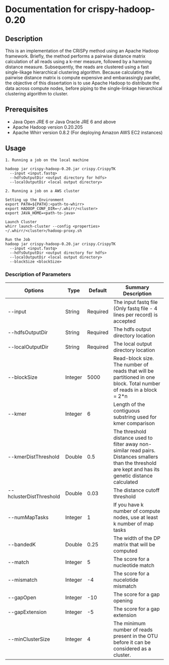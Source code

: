 # Documentation for crispy-hadoop-0.20

## Description
This is an implementation of the CRiSPy method using an Apache Hadoop framework.
Briefly, the method performs a pairwise distance matrix calculation of all reads using a k-mer measure, followed by a hamming distance measure. Subsequently, the reads are clustered using a fast single-likage hierarchical clustering algorithm. Because calculating the pairwise distance matrix is compute expensive and embarassingly parallel, the objective of this dissertation is to use Apache Hadoop to distribute the data across compute nodes, before piping to the single-linkage hierarchical clustering algorithm to cluster.

## Prerequisites
  * Java Open JRE 6 or Java Oracle JRE 6 and above
  * Apache Hadoop version 0.20.205
  * Apache Whirr version 0.8.2 (For deploying Amazon AWS EC2 instances)


## Usage
```
1. Running a job on the local machine

hadoop jar crispy-hadoop-0.20.jar crispy.CrispyTK
  --input <input.fastq>
  --hdfsOutputDir <output directory for hdfs>
  --localOutputDir <local output directory>

2. Running a job on a AWS cluster

Setting up the Environment
export PATH=${PATH}:<path-to-whirr>
export HADOOP_CONF_DIR=~/.whirr/<cluster>
export JAVA_HOME=<path-to-java>

Launch Cluster
whirr launch-cluster --config <properties>
~/.whirr/<cluster>/hadoop-proxy.sh

Run the Job
hadoop jar crispy-hadoop-0.20.jar crispy.CrispyTK
  --input <input.fastq>
  --hdfsOutputDir <output directory for hdfs>
  --localOutputDir <local output directory>
  --blockSize <blockSize>
```

### Description of Parameters

| Options | Type | Default | Summary Description |
|---------|------|---------|---------------------|
| --input | String | Required | The input fastq file (Only fastq file - 4 lines per record) is accepted |
| --hdfsOutputDir | String | Required | The hdfs output directory location |
| --localOutputDir | String | Required | The local output directory location |
| --blockSize | Integer | 5000 | Read-block size. The number of reads that will be partitioned in one block. Total number of reads in a block = 2*n |
| --kmer | Integer | 6 | Length of the contiguous substring used for kmer comparison |
| --kmerDistThreshold | Double | 0.5 | The threshold distance used to filter away non-similar read pairs. Distances smallers than the threshold are kept and has its genetic distance calculated |
| --hclusterDistThreshold | Double | 0.03 | The distance cutoff threshold |
| --numMapTasks | Integer | 1 | If you have k number of compute nodes, use at least k number of map tasks |
| --bandedK | Double | 0.25 | The width of the DP matrix that will be computed |
| --match | Integer | 5 | The score for a nucleotide match |
| --mismatch | Integer | -4 | The score for a nucelotide mismatch |
| --gapOpen | Integer | -10 | The score for a gap opening | 
| --gapExtension | Integer | -5 | The score for a gap extension |
| --minClusterSize | Integer | 4 | The minimum number of reads present in the OTU before it can be considered as a cluster. |